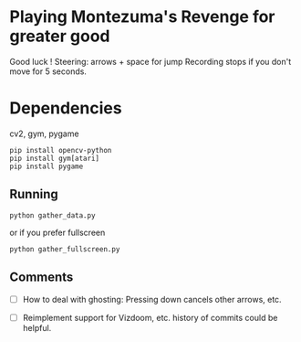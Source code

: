Playing Montezuma's Revenge for greater good
============================================

Good luck !
Steering: arrows + space for jump
Recording stops if you don't move for 5 seconds.

Dependencies
============

cv2, gym, pygame

```
pip install opencv-python
pip install gym[atari]
pip install pygame
```


Running
------
```
python gather_data.py

```
or if you prefer fullscreen
```
python gather_fullscreen.py

```


Comments
--------
- [ ] How to deal with ghosting: Pressing down cancels other arrows, etc.
- [ ] Reimplement support for Vizdoom, etc. history of commits could be helpful.


